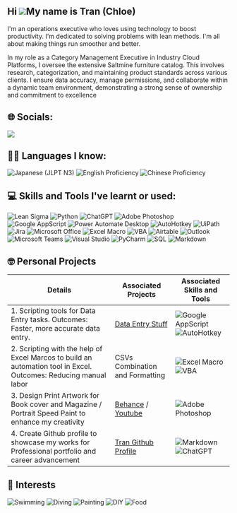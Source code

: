 ## Hi ![](https://user-images.githubusercontent.com/18350557/176309783-0785949b-9127-417c-8b55-ab5a4333674e.gif)My name is Tran (Chloe)

I'm an operations executive who loves using technology to boost productivity. I'm dedicated to solving problems with lean methods. I'm all about making things run smoother and better.

In my role as a Category Management Executive in Industry Cloud Platforms, I oversee the extensive Saltmine furniture catalog. This involves research, categorization, and maintaining product standards across various clients. I ensure data accuracy, manage permissions, and collaborate within a dynamic team environment, demonstrating a strong sense of ownership and commitment to excellence

## 🌐 Socials:
<a href="https://vn.linkedin.com/in/duongngoctran">
    <img src="https://img.shields.io/badge/-LinkedIn-0072b1?&style=for-the-badge&logo=linkedin&logoColor=white" />
</a>

## 🧑‍🎓 Languages I know: 
![Japanese (JLPT N3)](https://img.shields.io/badge/Japanese%20(JLPT%20N3)-FFD700?style=for-the-badge) ![English Proficiency](https://img.shields.io/badge/English-00BFFF?style=for-the-badge) ![Chinese Proficiency](https://img.shields.io/badge/Chinese-FFD700?style=for-the-badge) 



## 💻 Skills and Tools I've learnt or used:
![Lean Sigma](https://img.shields.io/badge/Lean%20Sigma-0A57E4?style=for-the-badge)
 ![Python](https://img.shields.io/badge/python-3670A0?style=for-the-badge&logo=python&logoColor=ffdd54) ![ChatGPT](https://img.shields.io/badge/ChatGPT-3366ff?style=for-the-badge&logo=ai&logoColor=white) ![Adobe Photoshop](https://img.shields.io/badge/adobe%20photoshop-%2331A8FF.svg?style=for-the-badge&logo=adobe%20photoshop&logoColor=white) ![Google AppScript](https://img.shields.io/badge/Google%20AppScript-3670A0?style=for-the-badge&logo=google&logoColor=white) ![Power Automate Desktop](https://img.shields.io/badge/Power%20Automate%20Desktop-FF652F?style=for-the-badge&logo=microsoft&logoColor=white) ![AutoHotkey](https://img.shields.io/badge/AutoHotkey-334455?style=for-the-badge&logo=autohotkey&logoColor=white) ![UiPath](https://img.shields.io/badge/UiPath-00A8E0?style=for-the-badge&logo=uipath&logoColor=white) ![Jira](https://img.shields.io/badge/Jira-0052CC?style=for-the-badge&logo=jira&logoColor=white) ![Microsoft Office](https://img.shields.io/badge/Microsoft%20Office-D83B01?style=for-the-badge&logo=microsoft%20office&logoColor=white) ![Excel Macro](https://img.shields.io/badge/Excel%20Macro-008272?style=for-the-badge&logo=microsoft-excel&logoColor=white) ![VBA](https://img.shields.io/badge/VBA-86709D?style=for-the-badge&logo=visual%20studio&logoColor=white) ![Airtable](https://img.shields.io/badge/Airtable-18BFFF?style=for-the-badge&logo=airtable&logoColor=white) ![Outlook](https://img.shields.io/badge/Outlook-0078D4?style=for-the-badge&logo=microsoft-outlook&logoColor=white) ![Microsoft Teams](https://img.shields.io/badge/Microsoft%20Teams-6264A7?style=for-the-badge&logo=microsoft-teams&logoColor=white) ![Visual Studio](https://img.shields.io/badge/Visual%20Studio-5C2D91?style=for-the-badge&logo=visual%20studio&logoColor=white) ![PyCharm](https://img.shields.io/badge/PyCharm-000000?style=for-the-badge&logo=pycharm&logoColor=white) ![SQL](https://img.shields.io/badge/SQL-CC2927?style=for-the-badge&logo=sql&logoColor=white) ![Markdown](https://img.shields.io/badge/Markdown-000000.svg?style=for-the-badge&logo=markdown&logoColor=white)




## 🤓 Personal Projects

| Details                                         | Associated Projects         | Associated Skills and Tools  
|-----------------------------------------------|----------------------------|----------------------------|
| 1. Scripting tools for Data Entry tasks. Outcomes: Faster, more accurate data entry.       | [Data Entry Stuff](https://github.com/Tran1595/DataEntryStuff)|  ![Google AppScript](https://img.shields.io/badge/Google%20AppScript-3670A0?style=for-the-badge&logo=google&logoColor=white) ![AutoHotkey](https://img.shields.io/badge/AutoHotkey-334455?style=for-the-badge&logo=autohotkey&logoColor=white) |
| 2. Scripting with the help of Excel Marcos to build an automation tool in Excel. Outcomes: Reducing manual labor | CSVs Combination and Formatting | ![Excel Macro](https://img.shields.io/badge/Excel%20Macro-008272?style=for-the-badge&logo=microsoft-excel&logoColor=white) ![VBA](https://img.shields.io/badge/VBA-86709D?style=for-the-badge&logo=visual%20studio&logoColor=white) 
| 3. Design Print Artwork for Book cover and Magazine / Portrait Speed Paint to enhance my creativity | [Behance](https://www.behance.net/duongngoctran) / [Youtube](https://youtu.be/rfV0M9rNJJA?si=deo6sMCVZl-n6QMz) | ![Adobe Photoshop](https://img.shields.io/badge/adobe%20photoshop-%2331A8FF.svg?style=for-the-badge&logo=adobe%20photoshop&logoColor=white)
| 4. Create Github profile to showcase my works for Professional portfolio and career advancement | [Tran Github Profile](https://github.com/Tran1595/Tran1595) | ![Markdown](https://img.shields.io/badge/Markdown-000000.svg?style=for-the-badge&logo=markdown&logoColor=white) ![ChatGPT](https://img.shields.io/badge/ChatGPT-3366ff?style=for-the-badge&logo=ai&logoColor=white)



## 🥠 Interests
![Swimming](https://img.shields.io/badge/Swimming-006994?style=for-the-badge) ![Diving](https://img.shields.io/badge/Diving-00A0B0?style=for-the-badge) ![Painting](https://img.shields.io/badge/Painting-FF6F61?style=for-the-badge) ![DIY](https://img.shields.io/badge/DIY-4CAF50?style=for-the-badge) ![Food](https://img.shields.io/badge/Food-FFC107?style=for-the-badge)




